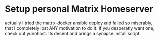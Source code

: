 # Setup personal Matrix Homeserver

actually I tried the matrix-docker ansible deploy and failed so miserably, that I completely lost ANY motivation to do it. If you desperatly want one, check out yunohost. Its decent and brings a synapse install script.
